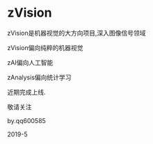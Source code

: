 # zVision

zVision是机器视觉的大方向项目,深入图像信号领域

zVision偏向纯粹的机器视觉

zAI偏向人工智能

zAnalysis偏向统计学习

近期完成上线.

敬请关注

by.qq600585

2019-5

